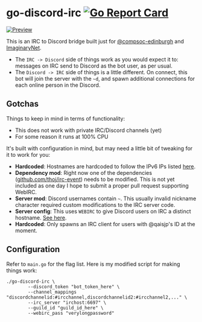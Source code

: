 # go-discord-irc [![Go Report Card](https://goreportcard.com/badge/github.com/qaisjp/go-discord-irc)](https://goreportcard.com/report/github.com/qaisjp/go-discord-irc)

[![Preview](https://i.imgur.com/he1euVW.gif)](https://i.imgur.com/he1euVW.webm)

This is an IRC to Discord bridge built just for [@compsoc-edinburgh](http://github.com/compsoc-edinburgh) and
[ImaginaryNet](http://imaginarynet.uk/).

- The `IRC -> Discord` side of things work as you would expect it to: messages on IRC send to Discord as the bot user,
as per usual.
- The `Discord -> IRC` side of things is a little different. On connect, this bot will join the server with the `~d`,
and spawn additional connections for each online person in the Discord.

## Gotchas

Things to keep in mind in terms of functionality:

- This does not work with private IRC/Discord channels (yet)
- For some reason it runs at 100% CPU

It's built with configuration in mind, but may need a little bit of tweaking for it to work for you:

- **Hardcoded**: Hostnames are hardcoded to follow the IPv6 IPs listed [here](https://github.com/qaisjp/go-discord-irc/issues/2).
- **Dependency mod**: Right now one of the dependencies ([github.com/thoj/irc-event](https://github.com/thoj/irc-event)) needs to be modified.
This is not yet included as one day I hope to submit a proper pull request supporting WebIRC.
- **Server mod**: Discord usernames contain `~`. This usually invalid nickname character required custom modifications to the IRC server code.
- **Server config**: This uses `WEBIRC` to give Discord users on IRC a distinct hostname. [See here](https://kiwiirc.com/docs/webirc). 
- **Hardcoded**: Only spawns an IRC client for users with @qaisjp's ID at the moment.

## Configuration

Refer to `main.go` for the flag list. Here is my modified script for making things work:

```
./go-discord-irc \
        --discord_token "bot_token_here" \
        --channel_mappings "discordchannelid:#ircchannel,discordchannelid2:#ircchannel2,..." \
        --irc_server "irchost:6697" \
        --guild_id "guild_id_here" \
        --webirc_pass "verylongpassword"
```
